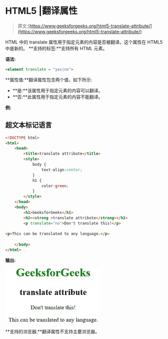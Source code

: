 # HTML5 |翻译属性

> 原文:[https://www.geeksforgeeks.org/html5-translate-attribute/](https://www.geeksforgeeks.org/html5-translate-attribute/)

HTML 中的 translate 属性用于指定元素的内容是否被翻译。这个属性在 HTML5 中是新的。
**支持的标签:**支持所有 HTML 元素。

**语法:**

```html
<element translate = "yes|no">
```

**属性值:**翻译属性包含两个值，如下所示:

*   **是:**该属性用于指定元素的内容可以翻译。
*   **否:**此属性用于指定元素的内容不能翻译。

**例:**

## 超文本标记语言

```html
<!DOCTYPE html>
<html>
    <head>
        <title>translate attribute</title>
        <style>
            body {
                text-align:center;
            }
            h1 {
                color:green;
            }
        </style>
    </head>
    <body>
        <h1>GeeksforGeeks</h1>
        <h2><strong >translate attribute</strong></h2>
        <p translate="no">Don't translate this!</p>

<p>This can be translated to any language.</p>

    </body>
</html>
```

**输出:**

![](img/837be86b8ee5b39566845c219926f32f.png)

**支持的浏览器:**翻译属性不支持主要浏览器。